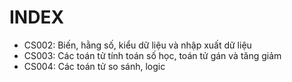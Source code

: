 # INDEX
- CS002: Biến, hằng số, kiểu dữ liệu và nhập xuất dữ liệu
- CS003: Các toán tử tính toán số học, toán tử gán và tăng giảm
- CS004: Các toán tử so sánh, logic 
